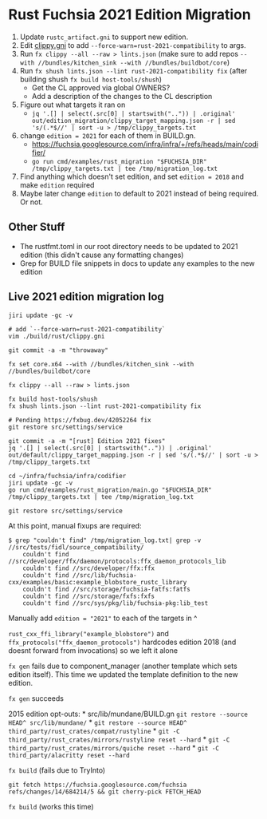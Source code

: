 # Rust Fuchsia 2021 Edition Migration

1.  Update `rustc_artifact.gni` to support new edition.
2.  Edit [clippy.gni] to add `--force-warn=rust-2021-compatibility` to args.
3.  Run `fx clippy --all --raw > lints.json` (make sure to add repos `--with
    //bundles/kitchen_sink --with //bundles/buildbot/core`)
4.  Run `fx shush lints.json --lint rust-2021-compatibility fix` (after building
    shush `fx build host-tools/shush`)
    *   Get the CL approved via global OWNERS?
    *   Add a description of the changes to the CL description
5.  Figure out what targets it ran on
    *   `jq '.[] | select(.src[0] | startswith("..")) | .original'
        out/edition_migration/clippy_target_mapping.json -r | sed 's/(.*$//' |
        sort -u > /tmp/clippy_targets.txt`
6.  change `edition = 2021` for each of them in BUILD.gn.
    *   https://fuchsia.googlesource.com/infra/infra/+/refs/heads/main/codifier/
    *   `go run cmd/examples/rust_migration "$FUCHSIA_DIR"
        /tmp/clippy_targets.txt | tee /tmp/migration_log.txt`
7.  Find anything which doesn't set edition, and set `edition = 2018` and make
    `edition` required
8.  Maybe later change `edition` to default to 2021 instead of being required.
    Or not.

## Other Stuff

* The rustfmt.toml in our root directory needs to be updated to 2021 edition
  (this didn't cause any formatting changes)
* Grep for BUILD file snippets in docs to update any examples to the new edition

[clippy.gni]: https://cs.opensource.google/fuchsia/fuchsia/+/main:build/rust/clippy.gni

## Live 2021 edition migration log

```
jiri update -gc -v

# add `--force-warn=rust-2021-compatibility`
vim ./build/rust/clippy.gni

git commit -a -m "throwaway"

fx set core.x64 --with //bundles/kitchen_sink --with //bundles/buildbot/core

fx clippy --all --raw > lints.json

fx build host-tools/shush
fx shush lints.json --lint rust-2021-compatibility fix

# Pending https://fxbug.dev/42052264 fix
git restore src/settings/service

git commit -a -m "[rust] Edition 2021 fixes"
jq '.[] | select(.src[0] | startswith("..")) | .original' out/default/clippy_target_mapping.json -r | sed 's/(.*$//' | sort -u > /tmp/clippy_targets.txt

cd ~/infra/fuchsia/infra/codifier
jiri update -gc -v
go run cmd/examples/rust_migration/main.go "$FUCHSIA_DIR" /tmp/clippy_targets.txt | tee /tmp/migration_log.txt

git restore src/settings/service
```

At this point, manual fixups are required:

```
$ grep "couldn't find" /tmp/migration_log.txt| grep -v //src/tests/fidl/source_compatibility/
    couldn't find //src/developer/ffx/daemon/protocols:ffx_daemon_protocols_lib
    couldn't find //src/developer/ffx:ffx
    couldn't find //src/lib/fuchsia-cxx/examples/basic:example_blobstore_rustc_library
    couldn't find //src/storage/fuchsia-fatfs:fatfs
    couldn't find //src/storage/fxfs:fxfs
    couldn't find //src/sys/pkg/lib/fuchsia-pkg:lib_test
```

Manually add `edition = "2021"` to each of the targets in ^

`rust_cxx_ffi_library("example_blobstore")` and
`ffx_protocols("ffx_daemon_protocols")` hardcodes edition 2018 (and doesnt
forward from invocations) so we left it alone

`fx gen` fails due to component_manager (another template which sets edition
itself). This time we updated the template definition to the new edition.

`fx gen` succeeds

2015 edition opt-outs: * src/lib/mundane/BUILD.gn `git restore --source HEAD^
src/lib/mundane/` * `git restore --source HEAD^
third_party/rust_crates/compat/rustyline` * `git -C
third_party/rust_crates/mirrors/rustyline reset --hard` * `git -C
third_party/rust_crates/mirrors/quiche reset --hard` * `git -C
third_party/alacritty reset --hard`

`fx build` (fails due to TryInto)

`git fetch https://fuchsia.googlesource.com/fuchsia refs/changes/14/684214/5 &&
git cherry-pick FETCH_HEAD`

`fx build` (works this time)
